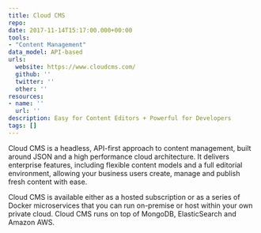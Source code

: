 ```yaml
---
title: Cloud CMS
repo: 
date: 2017-11-14T15:17:00.000+00:00
tools:
- "Content Management"
data_model: API-based
urls:
  website: https://www.cloudcms.com/
  github: ''
  twitter: ''
  other: ''
resources:
- name: ''
  url: ''
description: Easy for Content Editors + Powerful for Developers
tags: []
---
```

Cloud CMS is a headless, API-first approach to content management, built around JSON and a high performance cloud architecture. It delivers enterprise features, including flexible content models and a full editorial environment, allowing your business users create, manage and publish fresh content with ease.

Cloud CMS is available either as a hosted subscription or as a series of Docker microservices that you can run on-premise or host within your own private cloud. Cloud CMS runs on top of MongoDB, ElasticSearch and Amazon AWS.
